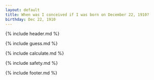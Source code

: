 ```yaml
---
layout: default
title: When was I conceived if I was born on December 22, 1910?
birthday: Dec 22, 1910
---
```


{% include header.md %}

{% include guess.md %}

{% include calculate.md %}

{% include safety.md %}

{% include footer.md %}




